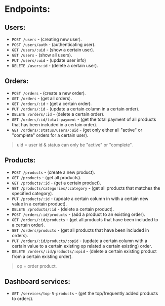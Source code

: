 # Endpoints:
   ## Users:
  - `POST /users` - (creating new user).
  - `POST /users/auth` - (authenticating user).
  - `GET /users/:uid` - (show a certain user).
  - `GET /users` - (show all users).
  - `PUT /users/:uid` - (update user info)
  - `DELETE /users:id` - (delete a certain user).
   ## Orders:
  - `POST /orders` - (create a new order).
  - `GET /orders` - (get all orders).
  - `GET /orders/:id` - (get a certain order).
  - `PUT /orders/:id` - (update a certain column in a certain order).
  - `DELETE /orders/:id` - (delete a certain order).
  - `GET /orders/:id/total-payment` - (get the total payment of all products that has been included in a certain order).
  - `GET /orders/:status/users/:uid` - (get only either all "active" or "complete" orders for a certain user).
  > uid = user id & status can only be "active" or "complete".
   ## Products:
  - `POST /products` - (create a new product).
  - `GET /products` - (get all products).
  - `GET /products/:id` - (get a certain product).
  - `GET /products/categories/:category` - (get all products that matches the specified category).
  - `PUT /products/:id` - (update a certain column in with a certain new value in a certain product).
  - `DELETE /products/:id` - (delete a certain product).
  - `POST /orders/:id/products` - (add a product to an existing order).
  - `GET /orders/:id/products` - (get all products that have been included to a certain order).
  - `GET /orders/products` - (get all products that have been included in orders).
  - `PUT /orders/:id/products/:opid` - (update a certain column with a certain value to a certain existing op related a certain existing) order.
  - `DELETE /orders/:id/products/:opid` - (delete a certain existing product from a certain existing order).
  > op = order product.
  ## Dashboard services:
  - `GET /services/top-5-products` - (get the top/frequently added products to orders).